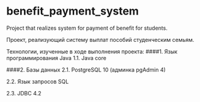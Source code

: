 # benefit_payment_system
Project that realizes system for payment of benefit for students.

Проект, реализующий систему выплат пособий студенческим семьям.

Технологии, изученные в ходе выполнения проекта:
####1. Язык программирования Java
1.1. Java core

####2. Базы данных
2.1. PostgreSQL 10 (админка pgAdmin 4)

2.2. Язык запросов SQL

2.3. JDBC 4.2

